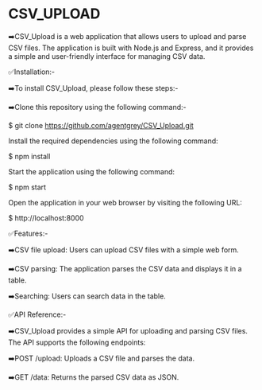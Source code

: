 # CSV_UPLOAD
➡️CSV_Upload is a web application that allows users to upload and parse CSV files. The application is built with Node.js and Express, and it provides a simple and user-friendly interface for managing CSV data.


✅Installation:-


➡️To install CSV_Upload, please follow these steps:-


➡️Clone this repository using the following command:-



$ git clone https://github.com/agentgrey/CSV_Upload.git


Install the required dependencies using the following command:


$ npm install 


Start the application using the following command:

$ npm start 


Open the application in your web browser by visiting the following URL:

$ http://localhost:8000 


✅Features:-


➡️CSV file upload: Users can upload CSV files with a simple web form.


➡️CSV parsing: The application parses the CSV data and displays it in a table.


➡️Searching: Users can search data in the table.


✅API Reference:-


➡️CSV_Upload provides a simple API for uploading and parsing CSV files. The API supports the following endpoints:


➡️POST /upload: Uploads a CSV file and parses the data.


➡️GET /data: Returns the parsed CSV data as JSON.
